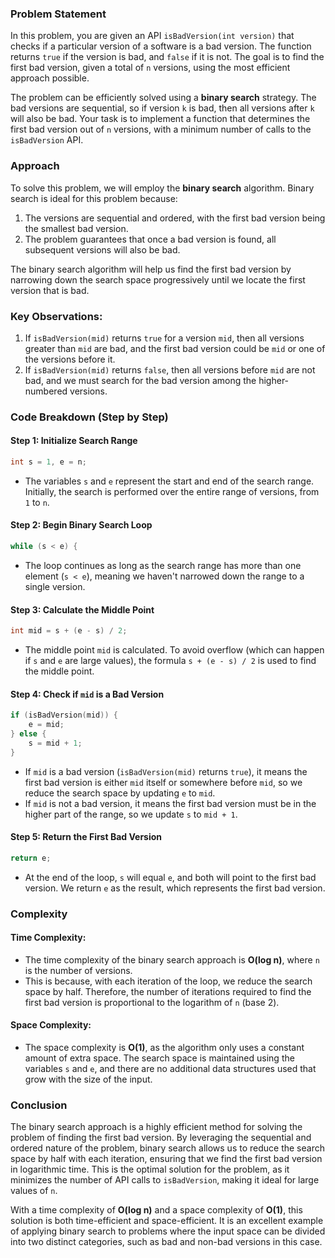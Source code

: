 ### Problem Statement

In this problem, you are given an API `isBadVersion(int version)` that checks if a particular version of a software is a bad version. The function returns `true` if the version is bad, and `false` if it is not. The goal is to find the first bad version, given a total of `n` versions, using the most efficient approach possible.

The problem can be efficiently solved using a **binary search** strategy. The bad versions are sequential, so if version `k` is bad, then all versions after `k` will also be bad. Your task is to implement a function that determines the first bad version out of `n` versions, with a minimum number of calls to the `isBadVersion` API.

### Approach

To solve this problem, we will employ the **binary search** algorithm. Binary search is ideal for this problem because:
1. The versions are sequential and ordered, with the first bad version being the smallest bad version.
2. The problem guarantees that once a bad version is found, all subsequent versions will also be bad.

The binary search algorithm will help us find the first bad version by narrowing down the search space progressively until we locate the first version that is bad.

### Key Observations:
1. If `isBadVersion(mid)` returns `true` for a version `mid`, then all versions greater than `mid` are bad, and the first bad version could be `mid` or one of the versions before it.
2. If `isBadVersion(mid)` returns `false`, then all versions before `mid` are not bad, and we must search for the bad version among the higher-numbered versions.

### Code Breakdown (Step by Step)

#### Step 1: Initialize Search Range
```cpp
int s = 1, e = n;
```
- The variables `s` and `e` represent the start and end of the search range. Initially, the search is performed over the entire range of versions, from `1` to `n`.

#### Step 2: Begin Binary Search Loop
```cpp
while (s < e) {
```
- The loop continues as long as the search range has more than one element (`s < e`), meaning we haven't narrowed down the range to a single version.

#### Step 3: Calculate the Middle Point
```cpp
int mid = s + (e - s) / 2;
```
- The middle point `mid` is calculated. To avoid overflow (which can happen if `s` and `e` are large values), the formula `s + (e - s) / 2` is used to find the middle point.

#### Step 4: Check if `mid` is a Bad Version
```cpp
if (isBadVersion(mid)) {
    e = mid;
} else {
    s = mid + 1;
}
```
- If `mid` is a bad version (`isBadVersion(mid)` returns `true`), it means the first bad version is either `mid` itself or somewhere before `mid`, so we reduce the search space by updating `e` to `mid`.
- If `mid` is not a bad version, it means the first bad version must be in the higher part of the range, so we update `s` to `mid + 1`.

#### Step 5: Return the First Bad Version
```cpp
return e;
```
- At the end of the loop, `s` will equal `e`, and both will point to the first bad version. We return `e` as the result, which represents the first bad version.

### Complexity

#### Time Complexity:
- The time complexity of the binary search approach is **O(log n)**, where `n` is the number of versions.
- This is because, with each iteration of the loop, we reduce the search space by half. Therefore, the number of iterations required to find the first bad version is proportional to the logarithm of `n` (base 2).

#### Space Complexity:
- The space complexity is **O(1)**, as the algorithm only uses a constant amount of extra space. The search space is maintained using the variables `s` and `e`, and there are no additional data structures used that grow with the size of the input.

### Conclusion

The binary search approach is a highly efficient method for solving the problem of finding the first bad version. By leveraging the sequential and ordered nature of the problem, binary search allows us to reduce the search space by half with each iteration, ensuring that we find the first bad version in logarithmic time. This is the optimal solution for the problem, as it minimizes the number of API calls to `isBadVersion`, making it ideal for large values of `n`.

With a time complexity of **O(log n)** and a space complexity of **O(1)**, this solution is both time-efficient and space-efficient. It is an excellent example of applying binary search to problems where the input space can be divided into two distinct categories, such as bad and non-bad versions in this case.